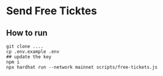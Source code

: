 # Send Free Ticktes

## How to run

    git clone ....
    cp .env.example .env
    ## update the key
    npm i
    npx hardhat run --network mainnet scripts/free-tickets.js